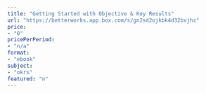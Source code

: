```yaml
---
title: "Getting Started with Objective & Key Results"
url: "https://betterworks.app.box.com/s/gn2sd2ojkbk4d32bvjhz"
price: 
- "0"
pricePerPeriod: 
- "n/a"
format: 
- "ebook"
subject: 
- "okrs"
featured: "n"
---
```

